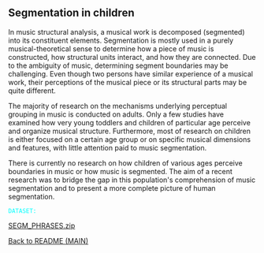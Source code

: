 ## Segmentation in children

In music structural analysis, a musical work is decomposed (segmented) into its constituent elements. Segmentation is mostly used in a purely musical-theoretical sense to determine how a piece of music is constructed, how structural units interact, and how they are connected. Due to the ambiguity of music, determining segment boundaries may be challenging. Even though two persons have similar experience of a musical work, their perceptions of the musical piece or its structural parts may be quite different.

The majority of research on the mechanisms underlying perceptual grouping in music is conducted on adults. Only a few studies have examined how very young toddlers and children of particular age perceive and organize musical structure. Furthermore, most of research on children is either focused on a certain age group or on specific musical dimensions and features, with little attention paid to music segmentation.

There is currently no research on how children of various ages perceive boundaries in music or how music is segmented. The aim of a recent research was to bridge the gap in this population's comprehension of music segmentation and to present a more complete picture of human segmentation.

<code style="color : cyan">DATASET:</code>

[SEGM_PHRASES.zip](https://github.com/LMihel/LMihel.github.io/files/10526851/SEGM_PHRASES.zip)



[Back to README (MAIN)](https://lmihel.github.io/)
